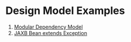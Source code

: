 # Design Model Examples

1. [Modular Dependency Model](multi-dependency)
1. [JAXB Bean extends Exception](xml-object-extending-exception)


